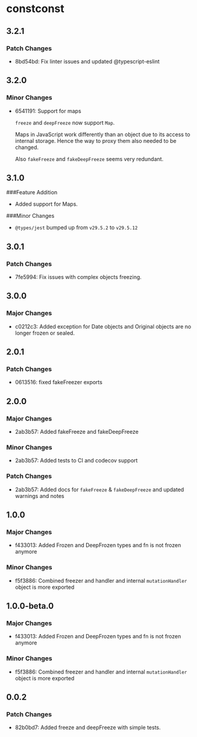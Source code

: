 # constconst

## 3.2.1

### Patch Changes

- 8bd54bd: Fix linter issues and updated @typescript-eslint

## 3.2.0

### Minor Changes

- 6541191: Support for maps

  `freeze` and `deepFreeze` now support `Map`.

  Maps in JavaScript work differently than an object due to its access to internal storage. Hence the way to proxy them also needed to be changed.

  Also `fakeFreeze` and `fakeDeepFreeze` seems very redundant.

## 3.1.0

###Feature Addition

- Added support for Maps.

###Minor Changes

- `@types/jest` bumped up from `v29.5.2` to `v29.5.12`

## 3.0.1

### Patch Changes

- 7fe5994: Fix issues with complex objects freezing.

## 3.0.0

### Major Changes

- c0212c3: Added exception for Date objects and Original objects are no longer frozen or sealed.

## 2.0.1

### Patch Changes

- 0613516: fixed fakeFreezer exports

## 2.0.0

### Major Changes

- 2ab3b57: Added fakeFreeze and fakeDeepFreeze

### Minor Changes

- 2ab3b57: Added tests to CI and codecov support

### Patch Changes

- 2ab3b57: Added docs for `fakeFreeze` & `fakeDeepFreeze` and updated warnings and notes

## 1.0.0

### Major Changes

- f433013: Added Frozen and DeepFrozen types
  and fn is not frozen anymore

### Minor Changes

- f5f3886: Combined freezer and handler
  and internal `mutationHandler` object is more exported

## 1.0.0-beta.0

### Major Changes

- f433013: Added Frozen and DeepFrozen types
  and fn is not frozen anymore

### Minor Changes

- f5f3886: Combined freezer and handler
  and internal `mutationHandler` object is more exported

## 0.0.2

### Patch Changes

- 82b0bd7: Added freeze and deepFreeze with simple tests.
